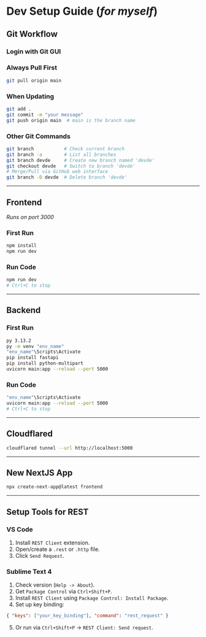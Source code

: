 # Dev Setup Guide (_for myself_)

## Git Workflow

### Login with Git GUI

### Always Pull First
```bash
git pull origin main
```

### When Updating
```bash
git add .
git commit -m "your message"
git push origin main  # main is the branch name
```

### Other Git Commands
```bash
git branch           # Check current branch
git branch -a        # List all branches
git branch devde     # Create new branch named 'devde'
git checkout devde   # Switch to branch 'devde'
# Merge/Pull via GitHub web interface
git branch -D devde  # Delete branch 'devde'
```

---

## Frontend

_Runs on port 3000_

### First Run
```bash
npm install
npm run dev
```

### Run Code
```bash
npm run dev
# Ctrl+C to stop
```

---

## Backend

### First Run
```bash
py 3.13.2
py -m venv "env_name"
"env_name"\Scripts\Activate
pip install fastapi
pip install python-multipart
uvicorn main:app --reload --port 5000
```

### Run Code
```bash
"env_name"\Scripts\Activate
uvicorn main:app --reload --port 5000
# Ctrl+C to stop
```

---

## Cloudflared

```bash
cloudflared tunnel --url http://localhost:5000
```

---

## New NextJS App

```bash
npx create-next-app@latest frontend
```

---

## Setup Tools for REST

### VS Code
1. Install `REST Client` extension.
2. Open/create a `.rest` or `.http` file.
3. Click `Send Request`.

### Sublime Text 4
1. Check version (`Help -> About`).
2. Get `Package Control` via `Ctrl+Shift+P`.
3. Install `REST Client` using `Package Control: Install Package`.
4. Set up key binding:
```json
{ "keys": ["your_key_binding"], "command": "rest_request" }
```
5. Or run via `Ctrl+Shift+P` → `REST Client: Send request`.